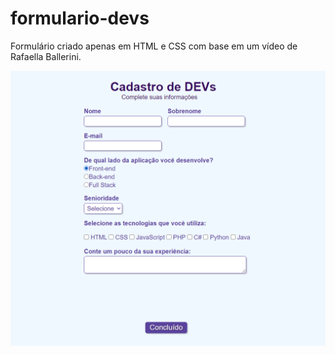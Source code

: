 # formulario-devs
Formulário criado apenas em HTML e CSS com base em um vídeo de Rafaella Ballerini.

<img src="formulario.PNG">
